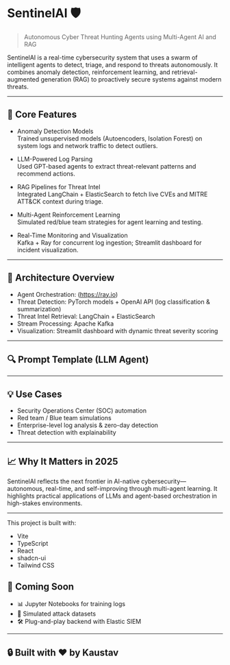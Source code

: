 # SentinelAI 🛡️
> Autonomous Cyber Threat Hunting Agents using Multi-Agent AI and RAG

SentinelAI is a real-time cybersecurity system that uses a swarm of intelligent agents to detect, triage, and respond to threats autonomously. It combines anomaly detection, reinforcement learning, and retrieval-augmented generation (RAG) to proactively secure systems against modern threats.

---

## 🧠 Core Features

- Anomaly Detection Models  
  Trained unsupervised models (Autoencoders, Isolation Forest) on system logs and network traffic to detect outliers.

- LLM-Powered Log Parsing  
  Used GPT-based agents to extract threat-relevant patterns and recommend actions.

- RAG Pipelines for Threat Intel  
  Integrated LangChain + ElasticSearch to fetch live CVEs and MITRE ATT&CK context during triage.

- Multi-Agent Reinforcement Learning  
  Simulated red/blue team strategies for agent learning and testing.

- Real-Time Monitoring and Visualization  
  Kafka + Ray for concurrent log ingestion; Streamlit dashboard for incident visualization.

---

## 🚀 Architecture Overview

- Agent Orchestration: (https://ray.io)
- Threat Detection: PyTorch models + OpenAI API (log classification & summarization)
- Threat Intel Retrieval: LangChain + ElasticSearch
- Stream Processing: Apache Kafka
- Visualization: Streamlit dashboard with dynamic threat severity scoring

---

## 🔍 Prompt Template (LLM Agent)

---

## 💡 Use Cases

- Security Operations Center (SOC) automation  
- Red team / Blue team simulations  
- Enterprise-level log analysis & zero-day detection  
- Threat detection with explainability

---

## 📈 Why It Matters in 2025

SentinelAI reflects the next frontier in AI-native cybersecurity—autonomous, real-time, and self-improving through multi-agent learning. It highlights practical applications of LLMs and agent-based orchestration in high-stakes environments.

---

This project is built with:

- Vite
- TypeScript
- React
- shadcn-ui
- Tailwind CSS

    
## 📂 Coming Soon

- 📊 Jupyter Notebooks for training logs  
- 🧪 Simulated attack datasets  
- 🛠️ Plug-and-play backend with Elastic SIEM

---

## 🔒 Built with ❤️ by Kaustav
